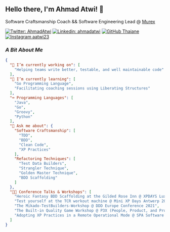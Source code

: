 ## Hello there, I'm Ahmad Atwi!  👋

Software Craftsmanship Coach && Software Engineering Lead @ [Murex](https://github.com/orgs/murex/dashboard)

[![Twitter: AhmadAtwi](https://img.shields.io/twitter/follow/ahmadatwi?style=social)](https://twitter.com/ahmadatwi)
[![Linkedin: ahmadatwi](https://img.shields.io/badge/-ahmadatwi-blue?style=flat-square&logo=Linkedin&logoColor=white&link=https://www.linkedin.com/in/ahmadatwi/)](https://www.linkedin.com/in/ahmadatwi/)
[![GitHub Thaiane](https://img.shields.io/github/followers/thaiane?label=follow&style=social)](https://github.com/Thaiane)
[![Instagram aatwi23](https://img.shields.io/badge/-aatwi23-E4405F?style=flat-square&logo=instagram&logoColor=white)](https://www.instagram.com/aatwi23/)

### _A Bit About Me_

```json
{
  "🔭 I’m currently working on": [
    "Helping teams write better, testable, and well maintainable code"
  ],
  "🌱 I’m currently learning": [
    "Go Programming Language",
    "Facilitating coaching sessions using Liberating Structures"
  ],
  "⌨ Programming Languages": [
    "Java",
    "Go",
    "Groovy",
    "Python"
  ],
  "💬 Ask me about": {
    "Software Craftsmanship": [
      "TDD",
      "BDD",
      "Clean Code",
      "XP Practices"
    ],
    "Refactoring Techniques": [
      "Test Data Builders",
      "Strangler Technique",
      "Golden Master Technique",
      "BDD Scaffolding"
    ]
  },
  "👨‍🏫 Conference Talks & Workshops": [
    "Heroic Fantasy BDD Scaffolding at the Gilded Rose Inn @ XPDAYS Luxembourg 2022",
    "Test yourself at the TCR workout machine @ Mini XP Days Antwerp 2022",
    "The Mikado-TestBuilders-Workshop @ DDD Europe Conference 2021",
    "The Built-in Quality Game Workshop @ P3X (People, Product, and Process Exchange) Conference London 2019",
    "Adopting XP Practices in a Remote Operational Mode @ SPA Software Conference London 2017"
  ]
}
```
